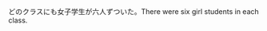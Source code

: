 <tr><td>どのクラスにも女子学生が六人ずついた。<td><tr><tr><td>There were six girl students in each class.<td><tr></table>

